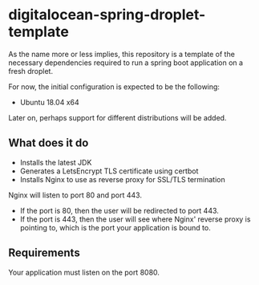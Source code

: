 # digitalocean-spring-droplet-template

As the name more or less implies, this repository is a template of the necessary 
dependencies required to run a spring boot application on a fresh droplet.

For now, the initial configuration is expected to be the following:

- Ubuntu 18.04 x64

Later on, perhaps support for different distributions will be added.


## What does it do

- Installs the latest JDK
- Generates a LetsEncrypt TLS certificate using certbot
- Installs Nginx to use as reverse proxy for SSL/TLS termination 

Nginx will listen to port 80 and port 443. 
- If the port is 80, then the user will be redirected to port 443.
- If the port is 443, then the user will see where Nginx' reverse proxy is pointing to, 
which is the port your application is bound to.


## Requirements

Your application must listen on the port 8080.
